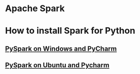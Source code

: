 # Apache Spark

# How to install Spark for Python
## [PySpark on Windows and PyCharm](https://rharshad.com/pyspark-windows-pycharm/)
## [PySpark on Ubuntu and Pycharm](https://pujancheatsheet.wordpress.com/2016/10/18/configure-pyspark-in-pycharm-in-ubuntu/)

